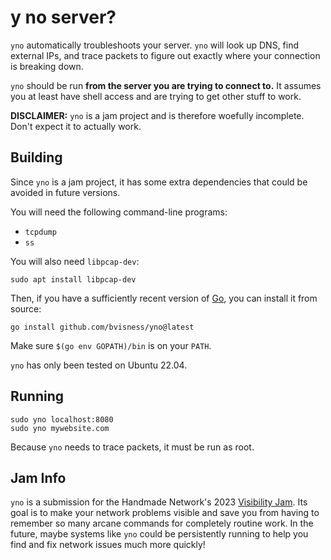 # y no server?

`yno` automatically troubleshoots your server. `yno` will look up DNS, find external IPs, and trace packets to figure out exactly where your connection is breaking down.

`yno` should be run **from the server you are trying to connect to.** It assumes you at least have shell access and are trying to get other stuff to work.

**DISCLAIMER:** `yno` is a jam project and is therefore woefully incomplete. Don't expect it to actually work.

## Building

Since `yno` is a jam project, it has some extra dependencies that could be avoided in future versions.

You will need the following command-line programs:

- `tcpdump`
- `ss`

You will also need `libpcap-dev`:

```
sudo apt install libpcap-dev
```

Then, if you have a sufficiently recent version of [Go](https://go.dev/), you can install it from source:

```
go install github.com/bvisness/yno@latest
```

Make sure `$(go env GOPATH)/bin` is on your `PATH`.

`yno` has only been tested on Ubuntu 22.04.

## Running

```
sudo yno localhost:8080
sudo yno mywebsite.com
```

Because `yno` needs to trace packets, it must be run as root.

## Jam Info

`yno` is a submission for the Handmade Network's 2023 [Visibility Jam](https://handmade.network/jam/visibility-2023). Its goal is to make your network problems visible and save you from having to remember so many arcane commands for completely routine work. In the future, maybe systems like `yno` could be persistently running to help you find and fix network issues much more quickly!
